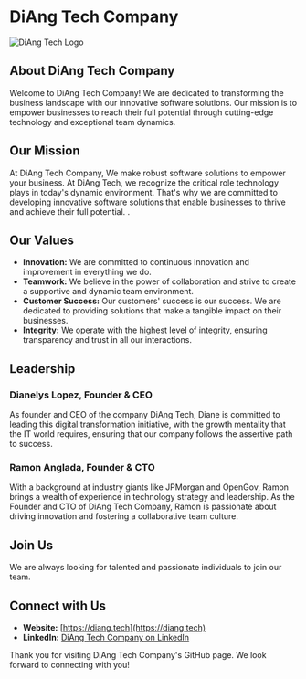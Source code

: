 # DiAng Tech Company

![DiAng Tech Logo](https://diang.tech/images/logo-dark.png)

## About DiAng Tech Company
Welcome to DiAng Tech Company! We are dedicated to transforming the business landscape with our innovative software solutions. Our mission is to empower businesses to reach their full potential through cutting-edge technology and exceptional team dynamics.

## Our Mission
At DiAng Tech Company,  We make robust software solutions to empower your business.  At DiAng Tech, we recognize the critical role technology plays in today's dynamic environment. That's why we are committed to developing innovative software solutions that enable businesses to thrive and achieve their full potential. .

## Our Values
- **Innovation:** We are committed to continuous innovation and improvement in everything we do.
- **Teamwork:** We believe in the power of collaboration and strive to create a supportive and dynamic team environment.
- **Customer Success:** Our customers' success is our success. We are dedicated to providing solutions that make a tangible impact on their businesses.
- **Integrity:** We operate with the highest level of integrity, ensuring transparency and trust in all our interactions.

## Leadership
### Dianelys Lopez, Founder & CEO
As founder and CEO of the company DiAng Tech, Diane is committed to leading this digital transformation initiative, with the growth mentality that the IT world requires, ensuring that our company follows the assertive path to success.

### Ramon Anglada, Founder & CTO
With a background at industry giants like JPMorgan and OpenGov, Ramon brings a wealth of experience in technology strategy and leadership. As the Founder and CTO of DiAng Tech Company, Ramon is passionate about driving innovation and fostering a collaborative team culture.

## Join Us
We are always looking for talented and passionate individuals to join our team.

## Connect with Us
- **Website:** [https://diang.tech](https://diang.tech)
- **LinkedIn:** [DiAng Tech Company on LinkedIn](https://www.linkedin.com/company/diangtech)

Thank you for visiting DiAng Tech Company's GitHub page. We look forward to connecting with you!

